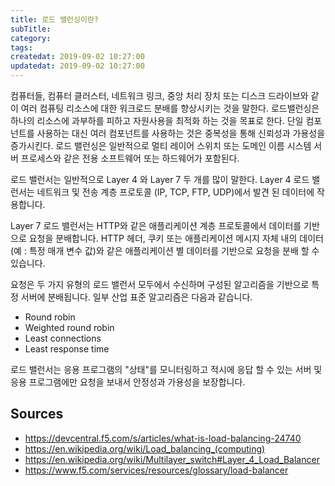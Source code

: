 ```yaml
---
title: 로드 밸런싱이란?
subTitle: 
category: 
tags: 
createdat: 2019-09-02 10:27:00
updatedat: 2019-09-02 10:27:00
---
```


컴퓨터들, 컴퓨터 클러스터, 네트워크 링크, 중앙 처리 장치 또는 디스크 드라이브와
같이 여러 컴퓨팅 리소스에 대한 워크로드 분배를 향상시키는 것을 말한다. 
로드밸런싱은 하나의 리소스에 과부하를 피하고 자원사용을 최적화 하는 것을 목표로
한다. 단일 컴포넌트를 사용하는 대신 여러 컴포넌트를 사용하는 것은 중복성을 통해
신뢰성과 가용성을 증가시킨다. 로드 밸런싱은 일반적으로 멀티 레이어 스위치 또는 
도메인 이름 시스템 서버 프로세스와 같은 전용 소프트웨어 또는 하드웨어가 
포함된다.  

로드 밸런서는 일반적으로 Layer 4 와 Layer 7 두 개를 많이 말한다. Layer 4 로드 
밸런서는 네트워크 및 전송 계층 프로토콜 (IP, TCP, FTP, UDP)에서 발견 된 
데이터에 작용합니다. 

Layer 7 로드 밸런서는 HTTP와 같은 애플리케이션 계층 프로토콜에서 데이터를
기반으로 요청을 분배합니다. HTTP 헤더, 쿠키 또는 애플리케이션 메시지 자체 내의 
데이터 (예 : 특정 매개 변수 값)와 같은 애플리케이션 별 데이터를 기반으로 요청을 
분배 할 수 있습니다.

요청은 두 가지 유형의 로드 밸런서 모두에서 수신하며 구성된 알고리즘을 기반으로 
특정 서버에 분배됩니다. 일부 산업 표준 알고리즘은 다음과 같습니다.

* Round robin
* Weighted round robin
* Least connections
* Least response time

로드 밸런서는 응용 프로그램의 "상태"를 모니터링하고 적시에 응답 할 수 있는 서버
및 응용 프로그램에만 요청을 보내서 안정성과 가용성을 보장합니다.

## Sources 

* <https://devcentral.f5.com/s/articles/what-is-load-balancing-24740>
* <https://en.wikipedia.org/wiki/Load_balancing_(computing)>
* <https://en.wikipedia.org/wiki/Multilayer_switch#Layer_4_Load_Balancer>
* <https://www.f5.com/services/resources/glossary/load-balancer>
